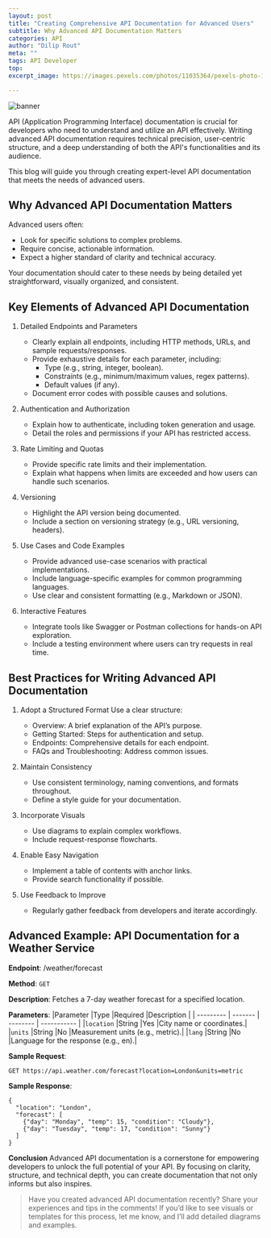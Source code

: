 ```yaml
---
layout: post
title: "Creating Comprehensive API Documentation for Advanced Users"
subtitle: Why Advanced API Documentation Matters
categories: API
author: "Dilip Rout"
meta: ""
tags: API Developer
top: 
excerpt_image: https://images.pexels.com/photos/11035364/pexels-photo-11035364.jpeg?auto=compress&cs=tinysrgb&w=1260&h=750&dpr=1

---
```


![banner](https://images.pexels.com/photos/11035364/pexels-photo-11035364.jpeg?auto=compress&cs=tinysrgb&w=1260&h=750&dpr=1)

API (Application Programming Interface) documentation is crucial for developers who need to understand and utilize an API effectively. Writing advanced API documentation requires technical precision, user-centric structure, and a deep understanding of both the API's functionalities and its audience.

This blog will guide you through creating expert-level API documentation that meets the needs of advanced users.

## Why Advanced API Documentation Matters
Advanced users often:

* Look for specific solutions to complex problems.
* Require concise, actionable information.
* Expect a higher standard of clarity and technical accuracy.

Your documentation should cater to these needs by being detailed yet straightforward, visually organized, and consistent.

## Key Elements of Advanced API Documentation
1. Detailed Endpoints and Parameters

    * Clearly explain all endpoints, including HTTP methods, URLs, and sample requests/responses.
    * Provide exhaustive details for each parameter, including:
        * Type (e.g., string, integer, boolean).
        * Constraints (e.g., minimum/maximum values, regex patterns).
        * Default values (if any).
    * Document error codes with possible causes and solutions.
2. Authentication and Authorization

    * Explain how to authenticate, including token generation and usage.
    * Detail the roles and permissions if your API has restricted access.
3. Rate Limiting and Quotas

    * Provide specific rate limits and their implementation.
    * Explain what happens when limits are exceeded and how users can handle such scenarios.
4. Versioning

    * Highlight the API version being documented.
    * Include a section on versioning strategy (e.g., URL versioning, headers).
5. Use Cases and Code Examples

    * Provide advanced use-case scenarios with practical implementations.
    * Include language-specific examples for common programming languages.
    * Use clear and consistent formatting (e.g., Markdown or JSON).
6. Interactive Features

    * Integrate tools like Swagger or Postman collections for hands-on API exploration.
    * Include a testing environment where users can try requests in real time.

## Best Practices for Writing Advanced API Documentation
1. Adopt a Structured Format Use a clear structure:

    * Overview: A brief explanation of the API’s purpose.
    * Getting Started: Steps for authentication and setup.
    * Endpoints: Comprehensive details for each endpoint.
    * FAQs and Troubleshooting: Address common issues.
2. Maintain Consistency

    * Use consistent terminology, naming conventions, and formats throughout.
    * Define a style guide for your documentation.
3. Incorporate Visuals

    * Use diagrams to explain complex workflows.
    * Include request-response flowcharts.
4. Enable Easy Navigation

    * Implement a table of contents with anchor links.
    * Provide search functionality if possible.
5. Use Feedback to Improve

    * Regularly gather feedback from developers and iterate accordingly.

## Advanced Example: API Documentation for a Weather Service
**Endpoint**: /weather/forecast

**Method**: `GET`

**Description**: Fetches a 7-day weather forecast for a specified location.

**Parameters**:
|Parameter	|Type	|Required	|Description |
| --------- | ------- | -------- | ----------- |
|`location`	|String	|Yes	|City name or coordinates.|
|`units`	|String	|No	|Measurement units (e.g., metric).|
|`lang`	|String	|No	|Language for the response (e.g., en).|

**Sample Request**:

```
GET https://api.weather.com/forecast?location=London&units=metric
```


**Sample Response**:

```
{
  "location": "London",
  "forecast": [
    {"day": "Monday", "temp": 15, "condition": "Cloudy"},
    {"day": "Tuesday", "temp": 17, "condition": "Sunny"}
  ]
}
```

**Conclusion**
Advanced API documentation is a cornerstone for empowering developers to unlock the full potential of your API. By focusing on clarity, structure, and technical depth, you can create documentation that not only informs but also inspires.

> Have you created advanced API documentation recently? Share your experiences and tips in the comments! If you’d like to see visuals or templates for this process, let me know, and I’ll add detailed diagrams and examples.